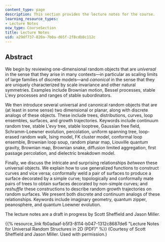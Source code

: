 ```yaml
---
content_type: page
description: This section provides the lecture notes for the course.
learning_resource_types:
- Lecture Notes
ocw_type: CourseSection
title: Lecture Notes
uid: a29df737-820a-7b0a-d65f-2f8cdb8c112c
---
```


Abstract
--------

We begin by reviewing one-dimensional random objects that are _universal_ in the sense that they arise in many contexts—in particular as scaling limits of large families of discrete models—and _canonical_ in the sense that they are uniquely characterized by scale invariance and other natural symmetries. Examples include Brownian motion, Bessel processes, stable L'evy processes and ranges of stable subordinators.

We then introduce several universal and canonical random objects that are (at least in some sense) two dimensional or planar, along with discrete analogs of these objects. These include trees, distributions, curves, loop ensembles, surfaces, and growth trajectories. Keywords include continuum random tree, stable L'evy tree, stable looptree, Gaussian free ﬁeld, Schramm-Loewner evolution, percolation, uniform spanning tree, loop-erased random walk, Ising model, FK cluster model, conformal loop ensemble, Brownian loop soup, random planar map, Liouville quantum gravity, Brownian map, Brownian snake, diffusion limited aggregation, ﬁrst passage percolation, and dielectric breakdown model.

Finally, we discuss the intricate and surprising relationships _between_ these universal objects. We explain how to use generalized functions to construct curves and vice versa; conformally weld a pair of surfaces to produce a surface decorated by a simple curve; topologically and conformally mate pairs of trees to obtain surfaces decorated by non-simple curves; and _reshuffle_ these constructions to describe random growth trajectories on random surfaces. We present both discrete and continuum analogs of these relationships. Keywords include imaginary geometry, quantum zipper, peanosphere, and quantum Loewner evolution.

The lecture notes are a draft in progress by Scott Sheffield and Jason Miller.

{{% resource_link fb0adaaf-b5f3-8114-b047-1312c8687de6 "Lecture Notes for Universal Random Structures in 2D (PDF)" %}} (Courtesy of Scott Sheffield and Jason Miller. Used with permission.)